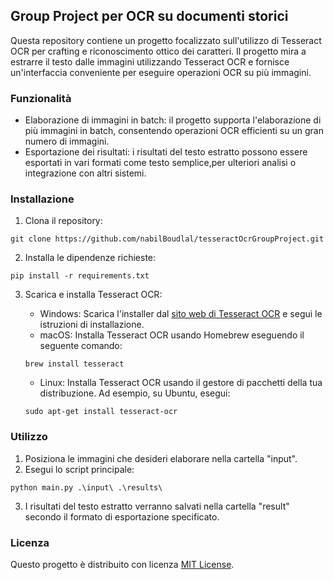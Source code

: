 ## Group Project per OCR su documenti storici 

Questa repository contiene un progetto focalizzato sull'utilizzo di Tesseract OCR per crafting e riconoscimento ottico dei caratteri.
Il progetto mira a estrarre il testo dalle immagini utilizzando Tesseract OCR e fornisce un'interfaccia conveniente per eseguire operazioni OCR su più immagini.

### Funzionalità

- Elaborazione di immagini in batch: il progetto supporta l'elaborazione di più immagini in batch, consentendo operazioni OCR efficienti su un gran numero di immagini.
- Esportazione dei risultati: i risultati del testo estratto possono essere esportati in vari formati come testo semplice,per ulteriori analisi o integrazione con altri sistemi.

### Installazione

1. Clona il repository:

```
git clone https://github.com/nabilBoudlal/tesseractOcrGroupProject.git
```

2. Installa le dipendenze richieste:

```
pip install -r requirements.txt
```

3. Scarica e installa Tesseract OCR:

   - Windows: Scarica l'installer dal [sito web di Tesseract OCR](https://github.com/UB-Mannheim/tesseract/wiki) e segui le istruzioni di installazione.
   - macOS: Installa Tesseract OCR usando Homebrew eseguendo il seguente comando:

   ```
   brew install tesseract
   ```

   - Linux: Installa Tesseract OCR usando il gestore di pacchetti della tua distribuzione. Ad esempio, su Ubuntu, esegui:

   ```
   sudo apt-get install tesseract-ocr
   ```

### Utilizzo

1. Posiziona le immagini che desideri elaborare nella cartella "input".
2. Esegui lo script principale:

```
python main.py .\input\ .\results\

```
3. I risultati del testo estratto verranno salvati nella cartella "result" secondo il formato di esportazione specificato.

### Licenza

Questo progetto è distribuito con licenza [MIT License](LICENSE).
